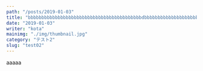 ```yaml
---
path: "/posts/2019-01-03"
title: "bbbbbbbbbbbbbbbbbbbbbbbbbbbbbbbbbbbbbbbbbbdbbbbbbbbbbbbbbbbbbbbbbbbbbbbbbbbbbbbbbbbbbdbbbbbbbbbbbbbbbbbbbbbbbbbbbbbbbbbbbbbbbbbbdbbbbbbbbbbbbbbbbbbbbbbbbbbbbbbbbbbbbbbbbbbd"
date: "2019-01-03"
writer: "kota"
mainimg: "./img/thumbnail.jpg"
category: "テスト2"
slug: "test02"
---
```

aaaaa